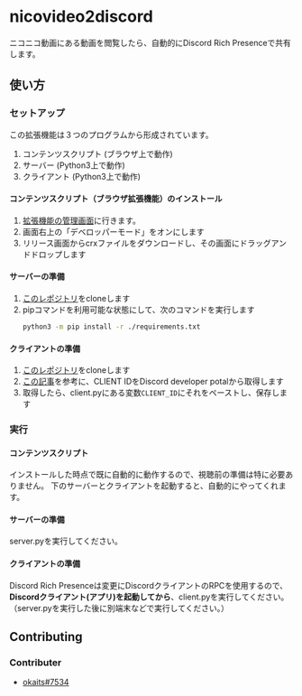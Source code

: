 # nicovideo2discord
ニコニコ動画にある動画を閲覧したら、自動的にDiscord Rich Presenceで共有します。

## 使い方
### セットアップ
この拡張機能は３つのプログラムから形成されています。
1. コンテンツスクリプト (ブラウザ上で動作)
2. サーバー (Python3上で動作)
3. クライアント (Python3上で動作)

#### コンテンツスクリプト（ブラウザ拡張機能）のインストール
1. [拡張機能の管理画面](chrome://extensions/)に行きます。
2. 画面右上の「デベロッパーモード」をオンにします
3. リリース画面からcrxファイルをダウンロードし、その画面にドラッグアンドドロップします

#### サーバーの準備
1. [このレポジトリ](https://github.com/okaits/nicovideo2discord)をcloneします
2. pipコマンドを利用可能な状態にして、次のコマンドを実行します
   ```bash
   python3 -m pip install -r ./requirements.txt
   ```

#### クライアントの準備
1. [このレポジトリ](https://github.com/okaits/nicovideo2discord)をcloneします
2. [この記事](https://qiita.com/masayoshi4649/items/46fdb744cb8255f5eb98)を参考に、CLIENT IDをDiscord developer potalから取得します
3. 取得したら、client.pyにある変数`CLIENT_ID`にそれをペーストし、保存します

### 実行
#### コンテンツスクリプト
インストールした時点で既に自動的に動作するので、視聴前の準備は特に必要ありません。
下のサーバーとクライアントを起動すると、自動的にやってくれます。

#### サーバーの準備
server.pyを実行してください。

#### クライアントの準備
Discord Rich Presenceは変更にDiscordクライアントのRPCを使用するので、**Discordクライアント(アプリ)を起動してから**、client.pyを実行してください。
（server.pyを実行した後に別端末などで実行してください。）

## Contributing
### Contributer
* [okaits#7534](https://info.okaits7534.mydns.jp)
